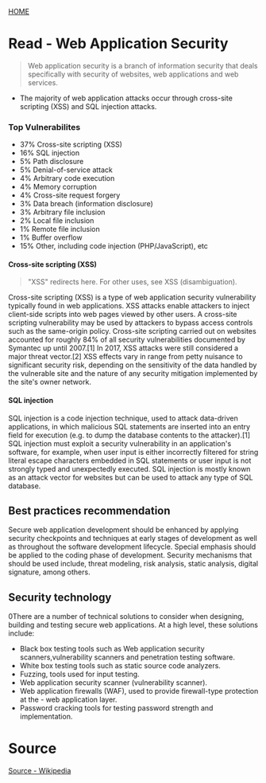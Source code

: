 [ HOME ](README.md)
# Read - Web Application Security

> Web application security is a branch of information security that deals specifically with security of websites, web applications and web services. 


- The majority of web application attacks occur through cross-site scripting (XSS) and SQL injection attacks.


### Top Vulnerabilites


- 37%	Cross-site scripting (XSS)
- 16%	SQL injection
- 5%	Path disclosure
- 5%	Denial-of-service attack
- 4%	Arbitrary code execution
- 4%	Memory corruption
- 4%	Cross-site request forgery
- 3%	Data breach (information disclosure)
- 3%	Arbitrary file inclusion
- 2%	Local file inclusion
- 1%	Remote file inclusion
- 1%	Buffer overflow
- 15%	Other, including code injection (PHP/JavaScript), etc

#### Cross-site scripting (XSS)

> "XSS" redirects here. For other uses, see XSS (disambiguation).

Cross-site scripting (XSS) is a type of web application security vulnerability typically found in web applications. XSS attacks enable attackers to inject client-side scripts into web pages viewed by other users. A cross-site scripting vulnerability may be used by attackers to bypass access controls such as the same-origin policy. Cross-site scripting carried out on websites accounted for roughly 84% of all security vulnerabilities documented by Symantec up until 2007.[1] In 2017, XSS attacks were still considered a major threat vector.[2] XSS effects vary in range from petty nuisance to significant security risk, depending on the sensitivity of the data handled by the vulnerable site and the nature of any security mitigation implemented by the site's owner network.


#### SQL injection 
SQL injection is a code injection technique, used to attack data-driven applications, in which malicious SQL statements are inserted into an entry field for execution (e.g. to dump the database contents to the attacker).[1] SQL injection must exploit a security vulnerability in an application's software, for example, when user input is either incorrectly filtered for string literal escape characters embedded in SQL statements or user input is not strongly typed and unexpectedly executed. SQL injection is mostly known as an attack vector for websites but can be used to attack any type of SQL database.



## Best practices recommendation

Secure web application development should be enhanced by applying security checkpoints and techniques at early stages of development as well as throughout the software development lifecycle. Special emphasis should be applied to the coding phase of development. Security mechanisms that should be used include, threat modeling, risk analysis, static analysis, digital signature, among others.




## Security technology

0There are a number of technical solutions to consider when designing, building and testing secure web applications. At a high level, these solutions include:

- Black box testing tools such as Web application security scanners,vulnerability scanners and penetration testing software.
- White box testing tools such as static source code analyzers.
- Fuzzing, tools used for input testing.
- Web application security scanner (vulnerability scanner).
- Web application firewalls (WAF), used to provide firewall-type protection at the - web application layer.
- Password cracking tools for testing password strength and implementation.

# Source
[Source - Wikipedia](https://en.wikipedia.org/wiki/Web_application_security)